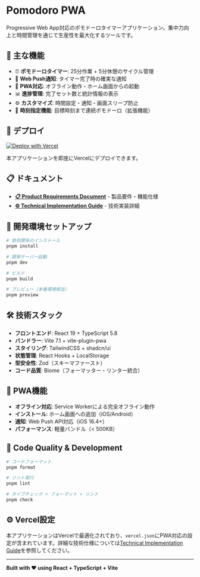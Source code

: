 # Pomodoro PWA

Progressive Web App対応のポモドーロタイマーアプリケーション。集中力向上と時間管理を通じて生産性を最大化するツールです。

## 📱 主な機能

- ⏰ **ポモドーロタイマー**: 25分作業 + 5分休憩のサイクル管理
- 🔔 **Web Push通知**: タイマー完了時の確実な通知
- 📱 **PWA対応**: オフライン動作・ホーム画面からの起動
- 📊 **進捗管理**: 完了セット数と統計情報の表示
- ⚙️ **カスタマイズ**: 時間設定・通知・画面スリープ防止
- 🎯 **時刻指定機能**: 目標時刻まで連続ポモドーロ（拡張機能）

## 🚀 デプロイ

[![Deploy with Vercel](https://vercel.com/button)](https://vercel.com/new/clone?repository-url=https://github.com/53able/pomopwa)

本アプリケーションを即座にVercelにデプロイできます。

## 📋 ドキュメント

- **[📋 Product Requirements Document](docs/product-requirements-document.md)** - 製品要件・機能仕様
- **[⚙️ Technical Implementation Guide](docs/technical-implementation-guide.md)** - 技術実装詳細

## 🚀 開発環境セットアップ

```bash
# 依存関係のインストール
pnpm install

# 開発サーバー起動
pnpm dev

# ビルド
pnpm build

# プレビュー（本番環境相当）
pnpm preview
```

## 🛠 技術スタック

- **フロントエンド**: React 19 + TypeScript 5.8
- **バンドラー**: Vite 7.1 + vite-plugin-pwa
- **スタイリング**: TailwindCSS + shadcn/ui
- **状態管理**: React Hooks + LocalStorage
- **型安全性**: Zod（スキーマファースト）
- **コード品質**: Biome（フォーマッター・リンター統合）

## 📱 PWA機能

- **オフライン対応**: Service Workerによる完全オフライン動作
- **インストール**: ホーム画面への追加（iOS/Android）
- **通知**: Web Push API対応（iOS 16.4+）
- **パフォーマンス**: 軽量バンドル（< 500KB）

## 🔧 Code Quality & Development

```bash
# コードフォーマット
pnpm format

# リント実行
pnpm lint

# タイプチェック + フォーマット + リント
pnpm check
```

## ⚙️ Vercel設定

本アプリケーションはVercelで最適化されており、`vercel.json`にPWA対応の設定が含まれています。詳細な技術仕様については[Technical Implementation Guide](docs/technical-implementation-guide.md)を参照してください。

---

**Built with ❤️ using React + TypeScript + Vite**
